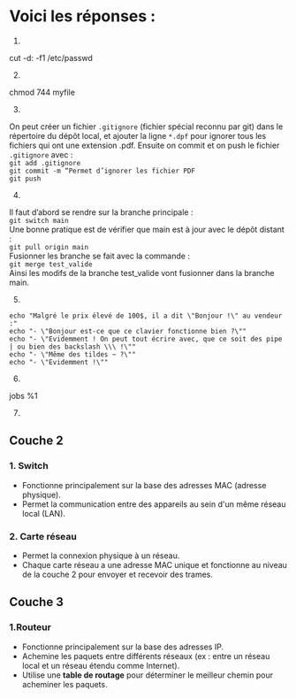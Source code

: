 # Voici les réponses :

1.
cut -d: -f1 /etc/passwd<br>

2.
chmod 744 myfile<br>

3.
On peut créer un fichier ``.gitignore`` (fichier spécial reconnu par git) dans le répertoire du dépôt local, et ajouter la ligne ``*.dpf`` pour ignorer tous les fichiers qui ont une extension .pdf. Ensuite on commit et on push le fichier ``.gitignore`` avec :<br>``git add .gitignore``<br>``git commit -m “Permet d’ignorer les fichier PDF``<br>``git push``<br>

4.
Il faut d’abord se rendre sur la branche principale :<br>
``git switch main``
<br>
Une bonne pratique est de vérifier que main est à jour avec le dépôt distant :<br>
``git pull origin main``<br>
Fusionner les branche se fait avec la commande :<br>
``git merge test_valide``<br>
Ainsi les modifs de la branche test_valide vont fusionner dans la branche main.<br>

5.
``echo "Malgré le prix élevé de 100$, il a dit \"Bonjour !\" au vendeur :"``<br>
``echo "- \"Bonjour est-ce que ce clavier fonctionne bien ?\""``<br>
``echo "- \"Evidemment ! On peut tout écrire avec, que ce soit des pipe | ou bien des backslash \\\ !\""``<br>
``echo "- \"Même des tildes ~ ?\""``<br>
``echo "- \"Evidemment !\""``<br>

6.
jobs %1

7.
## Couche 2 

### 1. Switch 

- Fonctionne principalement sur la base des adresses MAC (adresse physique).
- Permet la communication entre des appareils au sein d'un même réseau local (LAN).

### 2. Carte réseau

- Permet la connexion physique à un réseau.
- Chaque carte réseau a une adresse MAC unique et fonctionne au niveau de la couche 2 pour envoyer et recevoir des trames.

## Couche 3

### 1.Routeur

- Fonctionne principalement sur la base des adresses IP.
- Achemine les paquets entre différents réseaux (ex : entre un réseau local et un réseau étendu comme Internet).
- Utilise une **table de routage** pour déterminer le meilleur chemin pour acheminer les paquets.













